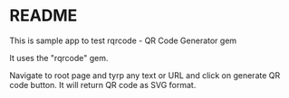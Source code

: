 # README

This is sample app to test rqrcode - QR Code Generator gem

It uses the "rqrcode" gem.

Navigate to root page and tyrp any text or URL and click on generate QR code button. It will return QR code as SVG format.
